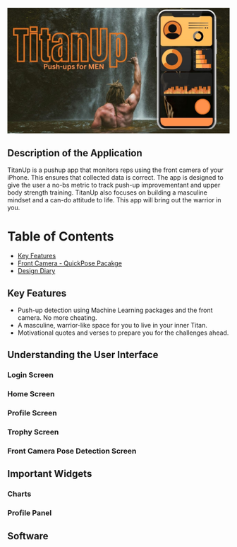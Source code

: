 <p align= "center">
<img src="/docs/assets/TitanUp.jpg"/>
</p>

## Description of the Application

TitanUp is a pushup app that monitors reps using the front camera of your iPhone. This ensures that collected data is correct. The app is designed to give the user a no-bs metric to track push-up improvementant and upper body strength training. TitanUp also focuses on building a masculine mindset and a can-do attitude to life. This app will bring out the warrior in you.

# Table of Contents

* [Key Features](#key-features)
* [Front Camera - QuickPose Pacakge]()
* [Design Diary]()

## Key Features

* Push-up detection using Machine Learning packages and the front camera. No more cheating.
* A masculine, warrior-like space for you to live in your inner Titan.
* Motivational quotes and verses to prepare you for the challenges ahead.

## Understanding the User Interface

### Login Screen

### Home Screen

### Profile Screen

### Trophy Screen

### Front Camera Pose Detection Screen

## Important Widgets

### Charts

### Profile Panel

## Software

